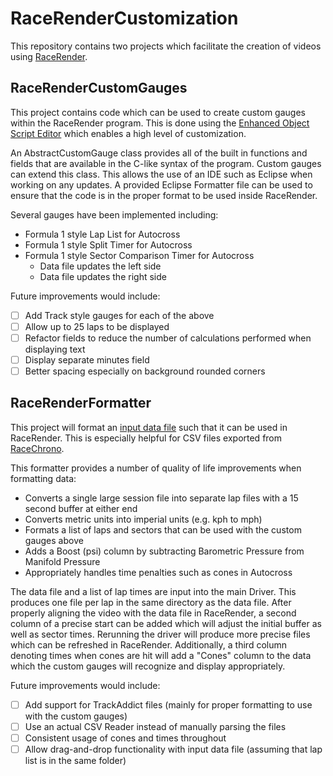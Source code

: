 # RaceRenderCustomization
This repository contains two projects which facilitate the creation of videos using [RaceRender](http://racerender.com/RR3/Features.html).

## RaceRenderCustomGauges
This project contains code which can be used to create custom gauges within the RaceRender program.  This is done using the [Enhanced Object Script Editor](http://racerender.com/RR3/docs/DispObjEnhanced.html) which enables a high level of customization.

An AbstractCustomGauge class provides all of the built in functions and fields that are available in the C-like syntax of the program.  Custom gauges can extend this class.  This allows the use of an IDE such as Eclipse when working on any updates.  A provided Eclipse Formatter file can be used to ensure that the code is in the proper format to be used inside RaceRender.

Several gauges have been implemented including:
- Formula 1 style Lap List for Autocross
- Formula 1 style Split Timer for Autocross
- Formula 1 style Sector Comparison Timer for Autocross
  - Data file updates the left side
  - Data file updates the right side

Future improvements would include:
- [ ] Add Track style gauges for each of the above
- [ ] Allow up to 25 laps to be displayed
- [ ] Refactor fields to reduce the number of calculations performed when displaying text
- [ ] Display separate minutes field
- [ ] Better spacing especially on background rounded corners

## RaceRenderFormatter
This project will format an [input data file](http://racerender.com/Developer/DataFormat.html) such that it can be used in RaceRender.  This is especially helpful for CSV files exported from [RaceChrono](https://racechrono.com/).

This formatter provides a number of quality of life improvements when formatting data:
- Converts a single large session file into separate lap files with a 15 second buffer at either end
- Converts metric units into imperial units (e.g. kph to mph)
- Formats a list of laps and sectors that can be used with the custom gauges above
- Adds a Boost (psi) column by subtracting Barometric Pressure from Manifold Pressure
- Appropriately handles time penalties such as cones in Autocross

The data file and a list of lap times are input into the main Driver.  This produces one file per lap in the same directory as the data file.  After properly aligning the video with the data file in RaceRender, a second column of a precise start can be added which will adjust the initial buffer as well as sector times.  Rerunning the driver will produce more precise files which can be refreshed in RaceRender.  Additionally, a third column denoting times when cones are hit will add a "Cones" column to the data which the custom gauges will recognize and display appropriately.

Future improvements would include:
- [ ] Add support for TrackAddict files (mainly for proper formatting to use with the custom gauges)
- [ ] Use an actual CSV Reader instead of manually parsing the files
- [ ] Consistent usage of cones and times throughout
- [ ] Allow drag-and-drop functionality with input data file (assuming that lap list is in the same folder)
